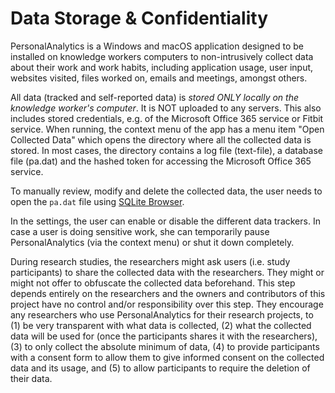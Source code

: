 # Data Storage & Confidentiality

PersonalAnalytics is a Windows and macOS application designed to be installed on knowledge workers computers to non-intrusively collect data about their work and work habits, including application usage, user input, websites visited, files worked on, emails and meetings, amongst others.

All data (tracked and self-reported data) is *stored ONLY locally on the knowledge worker's computer*. It is NOT uploaded to any servers. This also includes stored credentials, e.g. of the Microsoft Office 365 service or Fitbit service. When running, the context menu of the app has a menu item "Open Collected Data" which opens the directory where all the collected data is stored. In most cases, the directory contains a log file (text-file), a database file (pa.dat) and the hashed token for accessing the Microsoft Office 365 service. 

To manually review, modify and delete the collected data, the user needs to open the `pa.dat` file using [SQLite Browser](https://sqlitebrowser.org/).

In the settings, the user can enable or disable the different data trackers. In case a user is doing sensitive work, she can temporarily pause PersonalAnalytics (via the context menu) or shut it down completely.

During research studies, the researchers might ask users (i.e. study participants) to share the collected data with the researchers. They might or might not offer to obfuscate the collected data beforehand. This step depends entirely on the researchers and the owners and contributors of this project have no control and/or responsibility over this step. They encourage any researchers who use PersonalAnalytics for their research projects, to (1) be very transparent with what data is collected, (2) what the collected data will be used for (once the participants shares it with the researchers), (3) to only collect the absolute minimum of data, (4) to provide participants with a consent form to allow them to give informed consent on the collected data and its usage, and (5) to allow participants to require the deletion of their data.

